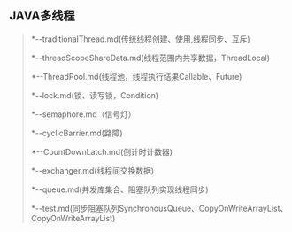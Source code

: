 ## JAVA多线程

> *--traditionalThread.md(传统线程创建、使用,线程同步、互斥)
> 
> *--threadScopeShareData.md(线程范围内共享数据，ThreadLocal)
> 
> *--ThreadPool.md(线程池，线程执行结果Callable、Future)
> 
> *--lock.md(锁、读写锁，Condition)
> 
> *--semaphore.md（信号灯）
> 
> *--cyclicBarrier.md(路障)
> 
> *--CountDownLatch.md(倒计时计数器)
> 
> *--exchanger.md(线程间交换数据)
> 
> *--queue.md(并发库集合、阻塞队列实现线程同步)
> 
> *--test.md(同步阻塞队列SynchronousQueue、CopyOnWriteArrayList、CopyOnWriteArrayList)